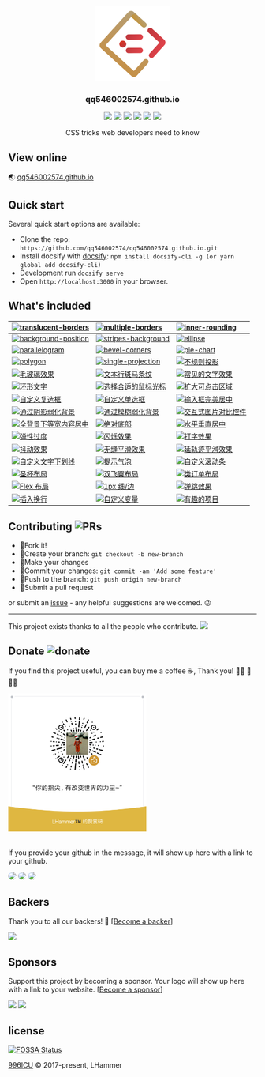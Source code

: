 
<p align="center">
  <a href="https://hushuaiace.fun/qq546002574.github.io/#/">
    <img src="./static/logo.png" width="152">
  </a>
  <h3 align="center">qq546002574.github.io</h3>
  <p align="center">
    <a href="https://gitter.im/qq546002574.github.io/Lobby"> <img src="https://badges.gitter.im/qq546002574.github.io/Lobby.svg"></a>
    <a href="https://github.com/qq546002574/qq546002574.github.io/blob/master/LICENSE"><img src="https://img.shields.io/badge/license-Anti%20996-blue.svg"></a>
    <a href="https://juejin.im/post/5aab4f985188255582521c57"><img src="https://img.shields.io/badge/%E6%8E%98%E9%87%91-1.2k%20likes-brightgreen.svg"></a>
    <a href="https://codeclimate.com/github/qq546002574/qq546002574.github.io/maintainability"><img src="https://api.codeclimate.com/v1/badges/dfba02247f296387a1a7/maintainability" /></a>
    <a href="http://hits.dwyl.io/qq546002574/qq546002574.github.io" alt="hit count"><img src="http://hits.dwyl.io/qq546002574/qq546002574.github.io.svg" /></a> 
    <a href="https://github.com/qq546002574/qq546002574.github.io"><img src="https://img.shields.io/github/stars/qq546002574/qq546002574.github.io.svg?style=social"></a>
  </p>
  <p align="center">
    CSS tricks web developers need to know<br>
  </p>
</p>


## View online

🌏 [qq546002574.github.io](https://hushuaiace.fun/qq546002574.github.io/#/)


## Quick start

Several quick start options are available:

- Clone the repo: `https://github.com/qq546002574/qq546002574.github.io.git`
- Install docsify with [docsify](https://docsify.js.org/#/): `npm install docsify-cli -g (or yarn global add docsify-cli)`
- Development run `docsify serve`
- Open `http://localhost:3000` in your browser.


## What's included

| [![translucent-borders](https://img.shields.io/badge/translucent%20borders-%E5%8D%8A%E9%80%8F%E6%98%8E%E8%BE%B9%E6%A1%86-b4a078.svg)](https://hushuaiace.fun/qq546002574.github.io/#/translucent-borders) | [![multiple-borders](https://img.shields.io/badge/multiple%20borders-%E5%A4%9A%E9%87%8D%E8%BE%B9%E6%A1%86-b4a078.svg)](https://hushuaiace.fun/qq546002574.github.io/#/multiple-borders) | [![inner-rounding](https://img.shields.io/badge/inner%20rounding-%E8%BE%B9%E6%A1%86%E5%86%85%E5%9C%86%E8%A7%92-b4a078.svg)](https://hushuaiace.fun/qq546002574.github.io/#/inner-rounding)|
|:--|:--|:--|
| [![background-position](https://img.shields.io/badge/background%20position-%E8%83%8C%E6%99%AF%E5%AE%9A%E4%BD%8D-b4a078.svg)](https://hushuaiace.fun/qq546002574.github.io/#/extended-bg-position) | [![stripes-background](https://img.shields.io/badge/stripes%20background-%E6%9D%A1%E7%BA%B9%E8%83%8C%E6%99%AF-b4a078.svg)](https://hushuaiace.fun/qq546002574.github.io/#/stripes-background) | [![ellipse](https://img.shields.io/badge/ellipse-%E5%9C%86%2F%E6%A4%AD%E5%9C%86-b4a078.svg)](https://hushuaiace.fun/qq546002574.github.io/#/ellipse) | 
|[![parallelogram](https://img.shields.io/badge/parallelogram-%E5%B9%B3%E8%A1%8C%E5%9B%9B%E8%BE%B9%E5%BD%A2-b4a078.svg)](https://hushuaiace.fun/qq546002574.github.io/#/parallelogram) | [![bevel-corners](https://img.shields.io/badge/bevel%20corners-%E5%88%87%E8%A7%92%E6%95%88%E6%9E%9C-b4a078.svg)](https://hushuaiace.fun/qq546002574.github.io/#/bevel-corners) | [![pie-chart](https://img.shields.io/badge/pie%20chart-%E7%AE%80%E6%98%93%E9%A5%BC%E5%9B%BE-b4a078.svg)](https://hushuaiace.fun/qq546002574.github.io/#/pie-chart) |
|[![polygon](https://img.shields.io/badge/polygon-%E5%85%B6%E4%BB%96%E5%A4%9A%E8%BE%B9%E5%BD%A2-b4a078.svg)](https://hushuaiace.fun/qq546002574.github.io/#/polygon) | [![single-projection](https://img.shields.io/badge/single%20projection-%E5%B8%B8%E8%A7%81%E6%8A%95%E5%BD%B1-b4a078.svg)](https://hushuaiace.fun/qq546002574.github.io/#/single-projection) | [![不规则投影](https://img.shields.io/badge/irregular%20projection-%E4%B8%8D%E8%A7%84%E5%88%99%E6%8A%95%E5%BD%B1-b4a078.svg)](https://hushuaiace.fun/qq546002574.github.io/#/irregular-projection) |
|[![毛玻璃效果](https://img.shields.io/badge/frosted%20glass-%E6%AF%9B%E7%8E%BB%E7%92%83%E6%95%88%E6%9E%9C-b4a078.svg)](https://hushuaiace.fun/qq546002574.github.io/#/frosted-glass) | [![文本行斑马条纹](https://img.shields.io/badge/zebra%20stripes-%E6%96%87%E6%9C%AC%E8%A1%8C%E6%96%91%E9%A9%AC%E6%9D%A1%E7%BA%B9-b4a078.svg)](https://hushuaiace.fun/qq546002574.github.io/#/zebra-stripes) | [![常见的文字效果](https://img.shields.io/badge/text%20effects-%E5%B8%B8%E8%A7%81%E7%9A%84%E6%96%87%E5%AD%97%E6%95%88%E6%9E%9C-b4a078.svg)](https://hushuaiace.fun/qq546002574.github.io/#/text-effects) |
|[![环形文字](https://img.shields.io/badge/circular%20text-%E7%8E%AF%E5%BD%A2%E6%96%87%E5%AD%97-b4a078.svg)](https://hushuaiace.fun/qq546002574.github.io/#/circular-text) | [![选择合适的鼠标光标](https://img.shields.io/badge/mouse%20cursor-%E9%80%89%E6%8B%A9%E5%90%88%E9%80%82%E7%9A%84%E9%BC%A0%E6%A0%87%E5%85%89%E6%A0%87-b4a078.svg)](https://hushuaiace.fun/qq546002574.github.io/#/mouse-cursor) | [![扩大可点击区域](https://img.shields.io/badge/extend%20hit%20area-%E6%89%A9%E5%A4%A7%E5%8F%AF%E7%82%B9%E5%87%BB%E5%8C%BA%E5%9F%9F-b4a078.svg)](https://hushuaiace.fun/qq546002574.github.io/#/extend-hit-area) |
|[![自定义复选框](https://img.shields.io/badge/custom%20checkbox-%E8%87%AA%E5%AE%9A%E4%B9%89%E5%A4%8D%E9%80%89%E6%A1%86-b4a078.svg)](https://hushuaiace.fun/qq546002574.github.io/#/custom-checkbox) | [![自定义单选框](https://img.shields.io/badge/custom%20radio-%E8%87%AA%E5%AE%9A%E4%B9%89%E5%8D%95%E9%80%89%E6%A1%86-b4a078.svg)](https://hushuaiace.fun/qq546002574.github.io/#/custom-radio) | [![输入框完美居中](https://img.shields.io/badge/input%20align-%E8%BE%93%E5%85%A5%E6%A1%86%E5%AE%8C%E7%BE%8E%E5%B1%85%E4%B8%AD-b4a078.svg)](https://hushuaiace.fun/qq546002574.github.io/#/input-align) |
|[![通过阴影弱化背景](https://img.shields.io/badge/shadow%20weaken%20background-%E9%80%9A%E8%BF%87%E9%98%B4%E5%BD%B1%E5%BC%B1%E5%8C%96%E8%83%8C%E6%99%AF-b4a078.svg)](https://hushuaiace.fun/qq546002574.github.io/#/shadow-weaken-background) | [![通过模糊弱化背景](https://img.shields.io/badge/blurry%20weaken%20background-%E9%80%9A%E8%BF%87%E6%A8%A1%E7%B3%8A%E5%BC%B1%E5%8C%96%E8%83%8C%E6%99%AF-b4a078.svg)](https://hushuaiace.fun/qq546002574.github.io/#/blurry-weaken-background) | [![交互式图片对比控件](https://img.shields.io/badge/image%20slider-%E4%BA%A4%E4%BA%92%E5%BC%8F%E5%9B%BE%E7%89%87%E5%AF%B9%E6%AF%94%E6%8E%A7%E4%BB%B6-b4a078.svg)](https://hushuaiace.fun/qq546002574.github.io/#/image-slider) |
|[![全背景下等宽内容居中](https://img.shields.io/badge/fluid%20fixed-%E5%85%A8%E8%83%8C%E6%99%AF%E4%B8%8B%E7%AD%89%E5%AE%BD%E5%86%85%E5%AE%B9%E5%B1%85%E4%B8%AD-b4a078.svg)](https://hushuaiace.fun/qq546002574.github.io/#/fluid-fixed) | [![绝对底部](https://img.shields.io/badge/sticky%20footer-%E7%BB%9D%E5%AF%B9%E5%BA%95%E9%83%A8-b4a078.svg)](https://hushuaiace.fun/qq546002574.github.io/#/sticky-footer) | [![水平垂直居中](https://img.shields.io/badge/center-%E6%B0%B4%E5%B9%B3%E5%9E%82%E7%9B%B4%E5%B1%85%E4%B8%AD-b4a078.svg)](https://hushuaiace.fun/qq546002574.github.io/#/centering-known) |
|[![弹性过度](https://img.shields.io/badge/elastic-%E5%BC%B9%E6%80%A7%E8%BF%87%E5%BA%A6-b4a078.svg)](https://hushuaiace.fun/qq546002574.github.io/#/elastic) | [![闪烁效果](https://img.shields.io/badge/blink-%E9%97%AA%E7%83%81%E6%95%88%E6%9E%9C-b4a078.svg)](https://hushuaiace.fun/qq546002574.github.io/#/blink) | [![打字效果](https://img.shields.io/badge/typing-%E6%89%93%E5%AD%97%E6%95%88%E6%9E%9C-b4a078.svg)](https://hushuaiace.fun/qq546002574.github.io/#/typing) |
|[![抖动效果](https://img.shields.io/badge/shake-%E6%8A%96%E5%8A%A8%E6%95%88%E6%9E%9C-b4a078.svg)](https://hushuaiace.fun/qq546002574.github.io/#/shake) | [![无缝平滑效果](https://img.shields.io/badge/smooth-%E6%97%A0%E7%BC%9D%E5%B9%B3%E6%BB%91%E6%95%88%E6%9E%9C-b4a078.svg)](https://hushuaiace.fun/qq546002574.github.io/#/smooth) | [![延轨迹平滑效果](https://img.shields.io/badge/circular%20smooth-%E5%BB%B6%E8%BD%A8%E8%BF%B9%E5%B9%B3%E6%BB%91%E6%95%88%E6%9E%9C-b4a078.svg)](https://hushuaiace.fun/qq546002574.github.io/#/circular-smooth) |
|[![自定义文字下划线](https://img.shields.io/badge/custom%20text%20underline-%E8%87%AA%E5%AE%9A%E4%B9%89%E6%96%87%E5%AD%97%E4%B8%8B%E5%88%92%E7%BA%BF-b4a078.svg)](https://hushuaiace.fun/qq546002574.github.io/#/text-underline) | [![提示气泡](https://img.shields.io/badge/poptip-%E6%8F%90%E7%A4%BA%E6%B0%94%E6%B3%A1-b4a078.svg)](https://hushuaiace.fun/qq546002574.github.io/#/poptip) | [![自定义滚动条](https://img.shields.io/badge/custom%20scrollbar-%E8%87%AA%E5%AE%9A%E4%B9%89%E6%BB%9A%E5%8A%A8%E6%9D%A1-b4a078.svg)](https://hushuaiace.fun/qq546002574.github.io/#/scrollbar) |
|[![圣杯布局](https://img.shields.io/badge/holy%20grail%20layout-%E5%9C%A3%E6%9D%AF%E5%B8%83%E5%B1%80-b4a078.svg)](https://hushuaiace.fun/qq546002574.github.io/#/holy-grail-layout) | [![双飞翼布局](https://img.shields.io/badge/double%20wing%20layout-%E5%8F%8C%E9%A3%9E%E7%BF%BC%E5%B8%83%E5%B1%80-b4a078.svg)](https://hushuaiace.fun/qq546002574.github.io/#/double-wing-layout) | [![类订单布局](https://img.shields.io/badge/class%20order%20layout-%E7%B1%BB%E8%AE%A2%E5%8D%95%E5%B8%83%E5%B1%80-b4a078.svg)](https://hushuaiace.fun/qq546002574.github.io/#/class-order-layout) |
|[![Flex 布局](https://img.shields.io/badge/flexbox%20layout-Flex%E5%B8%83%E5%B1%80-b4a078.svg)](https://hushuaiace.fun/qq546002574.github.io/#/flexbox-layout) | [![1px 线/边](https://img.shields.io/badge/one%20pixel%20line-1px%20%E7%BA%BF%2F%E8%BE%B9-b4a078.svg)](https://hushuaiace.fun/qq546002574.github.io/#/one-pixel-line) | [![弹跳效果](https://img.shields.io/badge/bounce-%E5%BC%B9%E8%B7%B3%E6%95%88%E6%9E%9C-b4a078.svg)](https://hushuaiace.fun/qq546002574.github.io/#/bounce) |
|[![插入换行](https://img.shields.io/badge/line%20breaks-%E6%8F%92%E5%85%A5%E6%8D%A2%E8%A1%8C-b4a078.svg)](https://hushuaiace.fun/qq546002574.github.io/#/line-breaks) | [![自定义变量](https://img.shields.io/badge/custom%20variables-%E8%87%AA%E5%AE%9A%E4%B9%89%E5%8F%98%E9%87%8F-b4a078.svg)](https://hushuaiace.fun/qq546002574.github.io/#/custom-variables) | [![有趣的项目](https://img.shields.io/badge/interesting-%E6%9C%89%E8%B6%A3%E7%9A%84%E9%A1%B9%E7%9B%AE-b4a078.svg)](https://hushuaiace.fun/qq546002574.github.io/#/interesting-usage) |


## Contributing ![PRs](https://img.shields.io/badge/PRs-welcome-brightgreen.svg?longCache=true&style=flat-square)

- :fork_and_knife:Fork it!
- :twisted_rightwards_arrows:Create your branch: `git checkout -b new-branch`
- :wrench:Make your changes
- :memo:Commit your changes: `git commit -am 'Add some feature'`
- :rocket:Push to the branch: `git push origin new-branch`
- :tada:Submit a pull request

or submit an [issue](https://github.com/qq546002574/qq546002574.github.io/issues) - any helpful suggestions are welcomed. :stuck_out_tongue_winking_eye:

------

This project exists thanks to all the people who contribute. 
<a href="https://github.com/qq546002574/qq546002574.github.io/graphs/contributors"><img src="https://opencollective.com/qq546002574.github.io/contributors.svg?width=890&button=false" /></a>

## Donate ![donate](https://img.shields.io/badge/%E2%98%95-Buy%20Me%20A%20Coffee-%23be4141.svg?style=flat-square&colorB=00A862)

If you find this project useful, you can buy me a coffee ☕, Thank you! 🙏🏻 🙏 🙏🏿

<img src="./static/reward-code.png" width="280"> <br><br>

If you provide your github in the message, it will show up here with a link to your github.

<a href="https://github.com/fqs617" target="_blank"><img src="https://avatars3.githubusercontent.com/u/23302051?s=460&v=4" width="29" style="border-radius: 50%"></a>
<a href="https://github.com/ElivesHuangGit" target="_blank"><img src="https://avatars0.githubusercontent.com/u/36831410?s=460&v=4" width="29" style="border-radius: 50%"></a>
<a href="https://github.com/StaminaWang" target="_blank"><img src="https://avatars1.githubusercontent.com/u/19159159?s=460&v=4" width="29" style="border-radius: 50%"></a>

## Backers

Thank you to all our backers! 🙏 [[Become a backer](https://opencollective.com/qq546002574.github.io#backer)]

<a href="https://opencollective.com/qq546002574.github.io#backers" target="_blank"><img src="https://opencollective.com/qq546002574.github.io/backers.svg?width=890"></a>

## Sponsors

Support this project by becoming a sponsor. Your logo will show up here with a link to your website. [[Become a sponsor](https://opencollective.com/qq546002574.github.io#sponsor)]

<a href="https://opencollective.com/qq546002574.github.io/sponsor/0/website" target="_blank"><img src="https://opencollective.com/qq546002574.github.io/sponsor/0/avatar.svg"></a>
<a href="https://opencollective.com/qq546002574.github.io/sponsor/1/website" target="_blank"><img src="https://opencollective.com/qq546002574.github.io/sponsor/1/avatar.svg"></a>


## license

[![FOSSA Status](https://app.fossa.io/api/projects/git%2Bgithub.com%2Fqq546002574%2Fqq546002574.github.io.svg?type=small)](https://app.fossa.io/projects/git%2Bgithub.com%2Fqq546002574%2Fqq546002574.github.io?ref=badge_small)

[996ICU](https://github.com/qq546002574/qq546002574.github.io/blob/master/LICENSE) © 2017-present, LHammer
